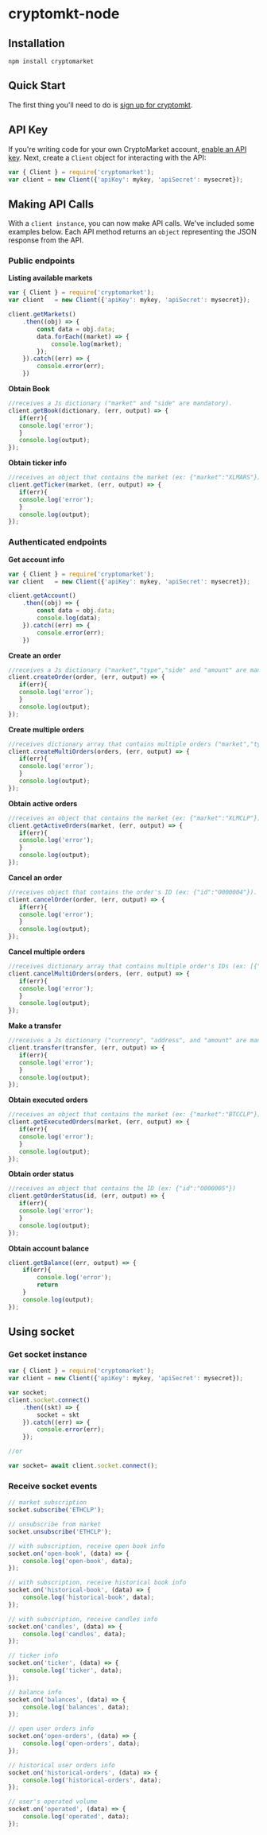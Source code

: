 # cryptomkt-node

## Installation

`npm install cryptomarket`

## Quick Start

The first thing you'll need to do is [sign up for cryptomkt](https://www.cryptomkt.com).

## API Key

If you're writing code for your own CryptoMarket account, [enable an API key](https://www.cryptomkt.com/platform/account#api_tab). Next, create a ``Client`` object for interacting with the API:


```javascript
var { Client } = require('cryptomarket');
var client = new Client({'apiKey': mykey, 'apiSecret': mysecret});
```

## Making API Calls

With a `client instance`, you can now make API calls. We've included some examples below.  Each API method returns an ``object`` representing the JSON response from the API.

### Public endpoints

**Listing available markets**

```javascript
var { Client } = require('cryptomarket');
var client   = new Client({'apiKey': mykey, 'apiSecret': mysecret});

client.getMarkets()
    .then((obj) => {
        const data = obj.data;
        data.forEach((market) => {
			console.log(market);
		});
    }).catch((err) => {
        console.error(err);
    })
```
**Obtain Book**
```javascript
//receives a Js dictionary ("market" and "side" are mandatory).
client.getBook(dictionary, (err, output) => {
   if(err){
   console.log('error');
   }
   console.log(output);
});
```
**Obtain ticker info**
```javascript
//receives an object that contains the market (ex: {"market":"XLMARS"})
client.getTicker(market, (err, output) => {
   if(err){
   console.log('error');
   }
   console.log(output);
});
```

### Authenticated endpoints

**Get account info**
```javascript
var { Client } = require('cryptomarket');
var client   = new Client({'apiKey': mykey, 'apiSecret': mysecret});

client.getAccount()
    .then((obj) => {
        const data = obj.data;
        console.log(data);
    }).catch((err) => {
        console.error(err);
    })
```
**Create an order**
```javascript
//receives a Js dictionary ("market","type","side" and "amount" are mandatory).
client.createOrder(order, (err, output) => {
   if(err){
   console.log('error´);
   }
   console.log(output);
});
```
**Create multiple orders**
```javascript
//receives dictionary array that contains multiple orders ("market","type","side" and "amount" are mandatory).
client.createMultiOrders(orders, (err, output) => {
   if(err){
   console.log('error´);
   }
   console.log(output);
});
```
**Obtain active orders**
```javascript
//receives an object that contains the market (ex: {"market":"XLMCLP"})
client.getActiveOrders(market, (err, output) => {
   if(err){
   console.log('error');
   }
   console.log(output);
});
```
**Cancel an order**
```javascript
//receives object that contains the order's ID (ex: {"id":"O000004"}).
client.cancelOrder(order, (err, output) => {
   if(err){
   console.log('error');
   }
   console.log(output);
});
```
**Cancel multiple orders**
```javascript
//receives dictionary array that contains multiple order's IDs (ex: [{"id":"O000001"},{"id":"O000002"},...]).
client.cancelMultiOrders(orders, (err, output) => {
   if(err){
   console.log('error');
   }
   console.log(output);
});
```
**Make a transfer**
```javascript
//receives a Js dictionary ("currency", "address", and "amount" are mandatory).
client.transfer(transfer, (err, output) => {
   if(err){
   console.log('error');
   }
   console.log(output);
});
```

**Obtain executed orders**
```javascript
//receives an object that contains the market (ex: {"market":"BTCCLP"})
client.getExecutedOrders(market, (err, output) => {
   if(err){
   console.log('error');
   }
   console.log(output);
});
```
**Obtain order status**
```javascript
//receives an object that contains the ID (ex: {"id":"O000005"})
client.getOrderStatus(id, (err, output) => {
   if(err){
   console.log('error');
   }
   console.log(output);
});
```
**Obtain account balance**
```javascript
client.getBalance((err, output) => {
    if(err){
        console.log('error');
        return
    }
    console.log(output);
});

```


## Using socket

### Get socket instance

```javascript
var { Client } = require('cryptomarket');
var client = new Client({'apiKey': mykey, 'apiSecret': mysecret});

var socket;
client.socket.connect()
    .then((skt) => {
        socket = skt
    }).catch((err) => {
        console.error(err);
    });

//or

var socket= await client.socket.connect();
```

### Receive socket events

```javascript
// market subscription
socket.subscribe('ETHCLP');

// unsubscribe from market
socket.unsubscribe('ETHCLP');

// with subscription, receive open book info
socket.on('open-book', (data) => {
    console.log('open-book', data);
});

// with subscription, receive historical book info
socket.on('historical-book', (data) => {
    console.log('historical-book', data);
});

// with subscription, receive candles info
socket.on('candles', (data) => {
    console.log('candles', data);
});

// ticker info
socket.on('ticker', (data) => {
    console.log('ticker', data);
});

// balance info
socket.on('balances', (data) => {
    console.log('balances', data);
});

// open user orders info
socket.on('open-orders', (data) => {
    console.log('open-orders', data);
});

// historical user orders info
socket.on('historical-orders', (data) => {
    console.log('historical-orders', data);
});

// user's operated volume
socket.on('operated', (data) => {
    console.log('operated', data);
});
```
